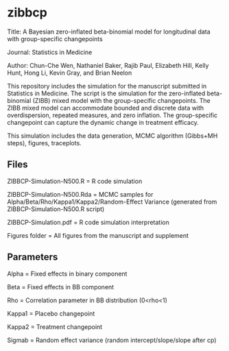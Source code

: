 # zibbcp
Title: A Bayesian zero-inflated beta-binomial model for longitudinal data with group-specific changepoints

Journal: Statistics in Medicine

Author: Chun-Che Wen, Nathaniel Baker, Rajib Paul, Elizabeth Hill, Kelly Hunt, Hong Li, Kevin Gray, and Brian Neelon

This repository includes the simulation for the manuscript submitted in Statistics in Medicine. The script is the simulation for the zero-inflated beta-binomial (ZIBB) mixed model with the group-specific changepoints. The ZIBB mixed model can accommodate bounded and discrete data with overdispersion, repeated measures, and zero inflation. The group-specific changepoint can capture the dynamic change in treatment efficacy. 

This simulation includes the data generation, MCMC algorithm (Gibbs+MH steps), figures, traceplots.

## Files
ZIBBCP-Simulation-N500.R   =  R code simulation

ZIBBCP-Simulation-N500.Rda =  MCMC samples for Alpha/Beta/Rho/Kappa1/Kappa2/Random-Effect Variance (generated from ZIBBCP-Simulation-N500.R script)

ZIBBCP-Simulation.pdf =  R code simulation interpretation 

Figures folder = All figures from the manuscript and supplement 

## Parameters
Alpha  = Fixed effects in binary component 

Beta   = Fixed effects in BB component

Rho    = Correlation parameter in BB distribution (0<rho<1)

Kappa1 = Placebo changepoint

Kappa2 = Treatment changepoint

Sigmab = Random effect variance (random intercept/slope/slope after cp)
